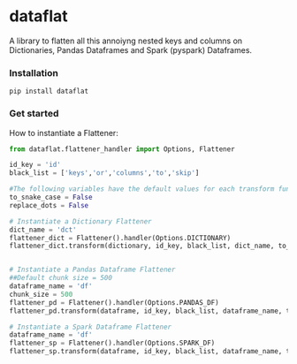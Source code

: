 # dataflat
A library to flatten all this annoiyng nested keys and columns on Dictionaries, Pandas Dataframes
and Spark (pyspark) Dataframes.

### Installation
```
pip install dataflat
```

### Get started
How to instantiate a Flattener:

```Python
from dataflat.flattener_handler import Options, Flattener

id_key = 'id'
black_list = ['keys','or','columns','to','skip']

#The following variables have the default values for each transform function
to_snake_case = False
replace_dots = False

# Instantiate a Dictionary Flattener
dict_name = 'dct'
flattener_dict = Flattener().handler(Options.DICTIONARY)
flattener_dict.transform(dictionary, id_key, black_list, dict_name, to_snake_case, replace_dots)


# Instantiate a Pandas Dataframe Flattener
##Default chunk size = 500
dataframe_name = 'df'
chunk_size = 500
flattener_pd = Flattener().handler(Options.PANDAS_DF)
flattener_pd.transform(dataframe, id_key, black_list, dataframe_name, to_snake_case, replace_dots, chunk_size)

# Instantiate a Spark Dataframe Flattener
dataframe_name = 'df'
flattener_sp = Flattener().handler(Options.SPARK_DF)
flattener_sp.transform(dataframe, id_key, black_list, dataframe_name, to_snake_case, replace_dots)
```